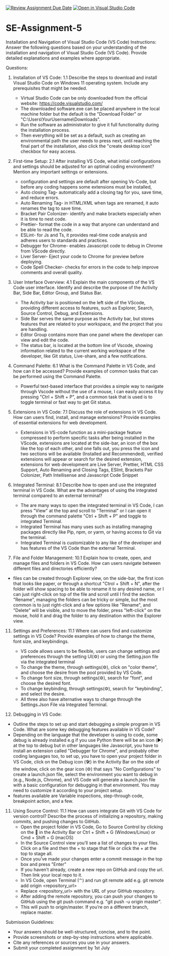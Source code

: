 [![Review Assignment Due Date](https://classroom.github.com/assets/deadline-readme-button-22041afd0340ce965d47ae6ef1cefeee28c7c493a6346c4f15d667ab976d596c.svg)](https://classroom.github.com/a/XoLGRbHq)
[![Open in Visual Studio Code](https://classroom.github.com/assets/open-in-vscode-2e0aaae1b6195c2367325f4f02e2d04e9abb55f0b24a779b69b11b9e10269abc.svg)](https://classroom.github.com/online_ide?assignment_repo_id=15290535&assignment_repo_type=AssignmentRepo)
# SE-Assignment-5
Installation and Navigation of Visual Studio Code (VS Code)
 Instructions:
Answer the following questions based on your understanding of the installation and navigation of Visual Studio Code (VS Code). Provide detailed explanations and examples where appropriate.

 Questions:

1. Installation of VS Code:
   1.1 Describe the steps to download and install Visual Studio Code on Windows 11 operating system. Include any prerequisites that might be needed.
   - Virtual Studio Code can be only downloaded from the official website: https://code.visualstudio.com/
   - The downloaded software.exe can be placed anywhere in the local machine folder but the default is the "Download Folder" or "C:\Users\YourUsername\Downloads".
   - Run the software as administrator to give it full functionality during the installation process.
   - Then everything will be set as a default, such as creating an environmental path the user needs to press next, until reaching the final part of the installation, also click the "create desktop icon" checkbox for easy access.

2. First-time Setup:
   2.1 After installing VS Code, what initial configurations and settings should be adjusted for an optimal coding environment? Mention any important settings or extensions.
   - configuration and settings are default after opening Vs-Code, but before any coding happens some extensions must be installed,
   - Auto closing Tag- automatically add a closing tag for you, save time, and reduce errors.
   - Auto Renaming Tag- in HTML/XML when tags are renamed, it auto renames the tag to save time.
   - Bracket Pair Colonizer- identify and make brackets especially when it is time to nest code.
   - Prettier- format the code in a way that anyone can understand and be able to read the code.
   -  ESLint- for Js and Ts, it provides real-time code analysis and adheres users to standards and practices.
   -  Debugger for Chrome- enables Javascript code to debug in Chrome from VScode directly.
   -  Liver Server- Eject your code to Chrome for preview before deploying. 
   -  Code Spell Checker- checks for errors in the code to help improve comments and overall quality. 
  

4. User Interface Overview:
   4.1 Explain the main components of the VS Code user interface. Identify and describe the purpose of the Activity Bar, Side Bar, Editor Group, and Status Bar.
   - The Activity bar is positioned on the left side of the VScode, providing different access to features, such as Explorer, Search, Source Control, Debug, and Extensions.
   - Side Bar serves the same purpose as the Activity bar, but stores features that are related to your workspace, and the project that you are handling.
   - Editor Group contains more than one panel where the developer can view and edit the code.
   - The status bar, is located at the bottom line of Vscode, showing information related to the current working workspace of the developer, like Git status, Live-share, and a few notifications. 
   

6. Command Palette:
   6.1 What is the Command Palette in VS Code, and how can it be accessed? Provide examples of common tasks that can be performed using the Command Palette.
   - Powerful text-based interface that provides a simple way to navigate through Vscode without the use of a mouse, I can easily access it by pressing "Ctrl + Shift + P", and a common task that is used is to toggle terminal or fast way to get Git status.

7. Extensions in VS Code:
   7.1 Discuss the role of extensions in VS Code. How can users find, install, and manage extensions? Provide examples of essential extensions for web development.
   - Extensions in VS-code function as a mini-package feature compressed to perform specific tasks after being installed in the VScode, extensions are located at the side-bar, an icon of the box like the top of each other, and one falls out, you press the icon and two 
     sections will be available (Installed and Recommended), verified extensions will appear or search for the desired extension, extensions for web development are Live Server, Prettier, HTML CSS Support, Auto Renaming and Closing Tags, ESlint, Brackets Pair Colonizer, 
     Path Intellisense and Javascript Code Snippet  

8. Integrated Terminal:
   8.1 Describe how to open and use the integrated terminal in VS Code. What are the advantages of using the integrated terminal compared to an external terminal?
   - The are many ways to open the integrated terminal in VS Code, I can press "View" at the top and scroll to "Terminal" or I can open it through the command palette "Ctrl + Shift + P" and toggle to integrated Terminal.
   - Integrated Terminal has many uses such as installing managing packages directly like Pip, npm, or yarm, or having access to Git via the terminal.
   - Integrated Terminal is customizable to any like of the developer and has features of the VS Code than the external Terminal. 

10. File and Folder Management:
   10.1 Explain how to create, open, and manage files and folders in VS Code. How can users navigate between different files and directories efficiently?
   - files can be created through Explorer view, on the side-bar, the first icon that looks like paper, or through a shortcut "Ctrol + Shift + N", after the folder will show spacing to be able to rename it to any desired name, or I can just right-click on top of the 
     file and scroll until I find the section "Rename", managing the folders can be tricky or simple, but the most common is to just right-click and a few options like "Rename", and "Delete" will be visible, and to move the folder, press "left-click" on the mouse, hold 
     it and drag the folder to any destination within the Explorer view.

11. Settings and Preferences:
   11.1 Where can users find and customize settings in VS Code? Provide examples of how to change the theme, font size, and keybindings.
    - VS code allows users to be flexible, users can change settings and preferences through the setting Ul(⚙️) or using the Setting.json file via the integrated terminal
    - To change the theme, through settings(⚙️), click on "color theme", and choose the desire from the pool provided by VS Code.
    - To change font size, through settings(⚙️), search for "font", and choose the desired font.
    - To change keybinding, through settings(⚙️), search for "keybinding", and select the desire.
    - All three also have alternative ways to change through the Settings.Json File via Integrated Terminal.

11. Debugging in VS Code:
   - Outline the steps to set up and start debugging a simple program in VS Code. What are some key debugging features available in VS Code?
   - Depending on the language that the developer is using to code, some debug is already installed e.g if you use Python there will be an icon (▶️) at the top to debug but in other languages like Javascript, you have to install an extension called "Debugger for 
     Chrome", and probably other coding languages too, to set up, you have to open your project folder in VS Code, click on the Debug icon (🛠️) in the Activity Bar on the side of the window, click on the gear icon (⚙️) that says "No Configurations" to create a 
     launch.json file, select the environment you want to debug in (e.g., Node.js, Chrome), and VS Code will generate a launch.json file with a basic configuration for debugging in that environment. You may need to customize it according to your project setup.
  - features available are Variable inspections, step-through code, breakpoint action, and a few.

11. Using Source Control:
    11.1 How can users integrate Git with VS Code for version control? Describe the process of initializing a repository, making commits, and pushing changes to GitHub.
    - Open the project folder in VS Code, Go to Source Control by clicking on the 📂 in the Activity Bar or Ctrl + Shift + G (Windows/Linux) or Cmd + Shift + G (macOS)
    - In the Source Control view you’ll see a list of changes to your files. Click on a file and then the + to stage that file or click the + at the top to stage all.
    - Once you’ve made your changes enter a commit message in the top box and press "Enter"
    - If you haven’t already, create a new repo on GitHub and copy the url. Then link your local repo to it.
    - In VS Code, open Terminal (⌃) and run git remote add e.g. git remote add origin <repository_url>
    - Replace <repository_url> with the URL of your GitHub repository.
    - After adding the remote repository, you can push your changes to GitHub using the git push command e.g. "git push -u origin master".
    - This will push to origin/master. If you’re on a different branch, replace master.
      

 Submission Guidelines:
- Your answers should be well-structured, concise, and to the point.
- Provide screenshots or step-by-step instructions where applicable.
- Cite any references or sources you use in your answers.
- Submit your completed assignment by 1st July 

